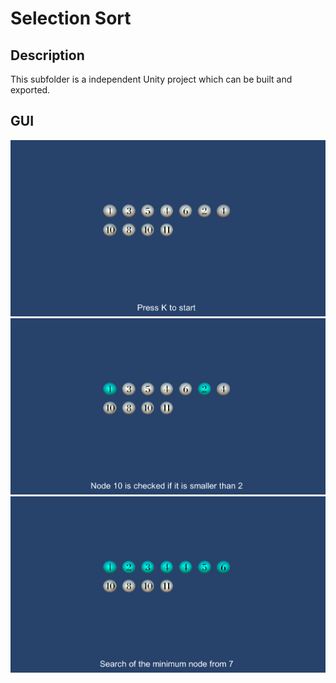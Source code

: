 # Selection Sort

## Description

This subfolder is a independent Unity project which can be built and exported.

## GUI

![Practical 4 Screenshot 1](../img/practical_4_01.png)
![Practical 4 Screenshot 2](../img/practical_4_02.png)
![Practical 4 Screenshot 3](../img/practical_4_03.png)
